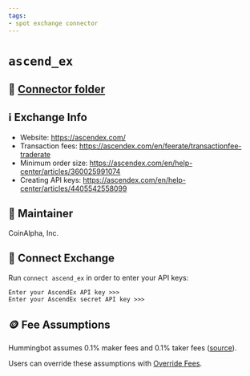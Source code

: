 ```yaml
---
tags:
- spot exchange connector
---
```


# `ascend_ex`

## 📁 [Connector folder](https://github.com/CoinAlpha/hummingbot/tree/master/hummingbot/connector/exchange/ascend_ex)

## ℹ️ Exchange Info

* Website: https://ascendex.com/
* Transaction fees: https://ascendex.com/en/feerate/transactionfee-traderate
* Minimum order size: https://ascendex.com/en/help-center/articles/360025991074
* Creating API keys: https://ascendex.com/en/help-center/articles/4405542558099

## 👷 Maintainer

CoinAlpha, Inc.

## 🔑 Connect Exchange

Run `connect ascend_ex` in order to enter your API keys:

```
Enter your AscendEx API key >>>
Enter your AscendEx secret API key >>>
```

## 🪙 Fee Assumptions

Hummingbot assumes 0.1% maker fees and 0.1% taker fees ([source](https://github.com/CoinAlpha/hummingbot/blob/master/hummingbot/connector/exchange/ascend_ex/ascend_ex_utils.py#L15)).

Users can override these assumptions with [Override Fees](/global-configs/override-fees/).


